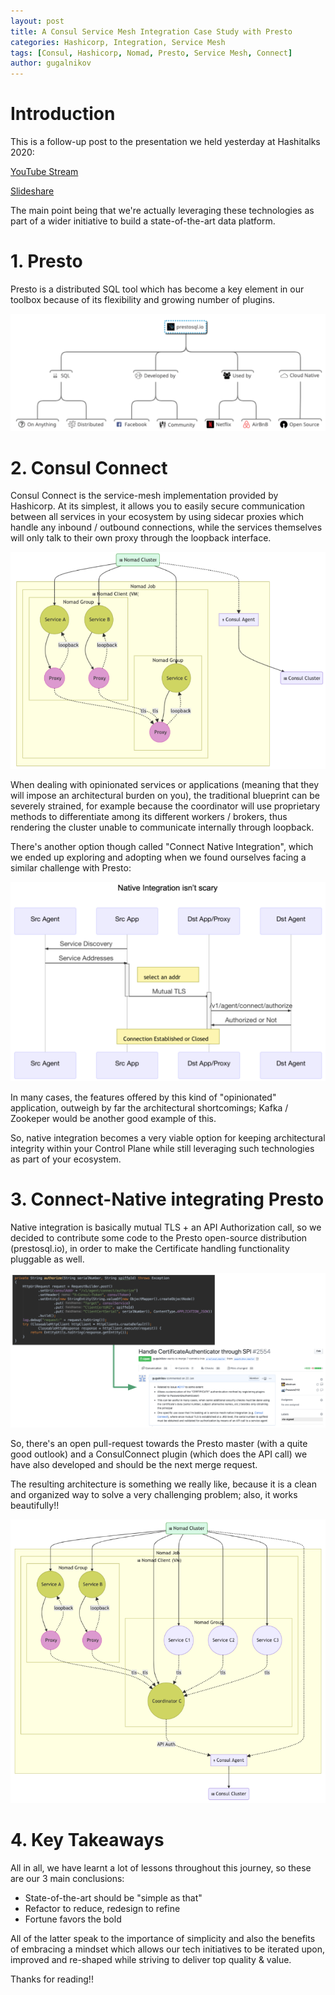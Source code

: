 ```yaml
---
layout: post
title: A Consul Service Mesh Integration Case Study with Presto
categories: Hashicorp, Integration, Service Mesh
tags: [Consul, Hashicorp, Nomad, Presto, Service Mesh, Connect]
author: gugalnikov
---
```


# Introduction

This is a follow-up post to the presentation we held yesterday at Hashitalks 2020:

[YouTube Stream](https://www.youtube.com/watch?v=xV4JnJgOHXE)

[Slideshare](https://www.slideshare.net/FranciscoArturoViver/a-consul-service-mesh-integration-case-study-with-presto)

The main point being that we're actually leveraging these technologies as part of a wider initiative to build a state-of-the-art data platform. 

# 1. Presto

Presto is a distributed SQL tool which has become a key element in our toolbox because of its flexibility and growing number of plugins.

![](/images/2020-02-20-A-Consul-Service-Mesh-Integration-Case-Study-with-Presto/presto.png)

# 2. Consul Connect

Consul Connect is the service-mesh implementation provided by Hashicorp. At its simplest, it allows you to easily secure communication between all services in your ecosystem by using sidecar proxies which handle any inbound / outbound connections, while the services themselves will only talk to their own proxy through the loopback interface.

![](/images/2020-02-20-A-Consul-Service-Mesh-Integration-Case-Study-with-Presto/connectsidecar.png)

When dealing with opinionated services or applications (meaning that they will impose an architectural burden on you), the traditional blueprint can be severely strained, for example because the coordinator will use proprietary methods to differentiate among its different workers / brokers, thus rendering the cluster unable to communicate internally through loopback. 

There's another option though called "Connect Native Integration", which we ended up exploring and adopting when we found ourselves facing a similar challenge with Presto:

![](/images/2020-02-20-A-Consul-Service-Mesh-Integration-Case-Study-with-Presto/consulconnect.png)

In many cases, the features offered by this kind of "opinionated" application, outweigh by far the architectural shortcomings; Kafka / Zookeper would be another good example of this. 

So, native integration becomes a very viable option for keeping architectural integrity within your Control Plane while still leveraging such technologies as part of your ecosystem.

# 3. Connect-Native integrating Presto

Native integration is basically mutual TLS + an API Authorization call, so we decided to contribute some code to the Presto open-source distribution (prestosql.io), in order to make the Certificate handling functionality pluggable as well. 

![](/images/2020-02-20-A-Consul-Service-Mesh-Integration-Case-Study-with-Presto/contrib.png)

So, there's an open pull-request towards the Presto master (with a quite good outlook) and a ConsulConnect plugin (which does the API call) we have also developed and should be the next merge request.

The resulting architecture is something we really like, because it is a clean and organized way to solve a very challenging problem; also, it works beautifully!!

![](/images/2020-02-20-A-Consul-Service-Mesh-Integration-Case-Study-with-Presto/architecture.png)

# 4. Key Takeaways

All in all, we have learnt a lot of lessons throughout this journey, so these are our 3 main conclusions:

- State-of-the-art should be "simple as that"
- Refactor to reduce, redesign to refine
- Fortune favors the bold

All of the latter speak to the importance of simplicity and also the benefits of embracing a mindset which allows our tech initiatives to be iterated upon, improved and re-shaped while striving to deliver top quality & value.

Thanks for reading!!
